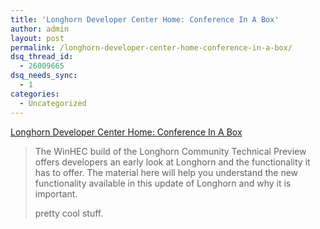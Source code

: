 ```yaml
---
title: 'Longhorn Developer Center Home: Conference In A Box'
author: admin
layout: post
permalink: /longhorn-developer-center-home-conference-in-a-box/
dsq_thread_id:
  - 26009665
dsq_needs_sync:
  - 1
categories:
  - Uncategorized
---
```

[Longhorn Developer Center Home: Conference In A Box][1]  


> The WinHEC build of the Longhorn Community Technical Preview offers developers an early look at Longhorn and the functionality it has to offer. The material here will help you understand the new functionality available in this update of Longhorn and why it is important. </p>
pretty cool stuff.

 [1]: http://msdn.microsoft.com/longhorn/ciab/